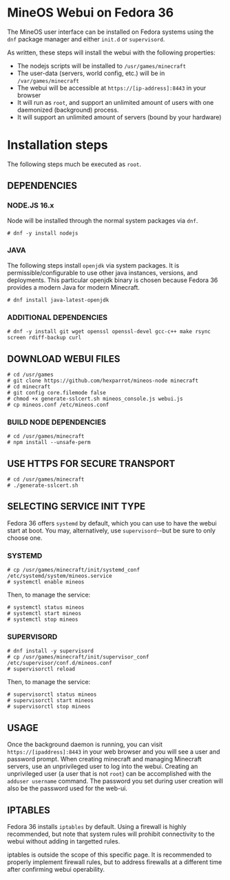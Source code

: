 # MineOS Webui on Fedora 36

The MineOS user interface can be installed on Fedora systems using the `dnf` package manager and either `init.d` or `supervisord`.

As written, these steps will install the webui with the following properties:

* The nodejs scripts will be installed to `/usr/games/minecraft`
* The user-data (servers, world config, etc.) will be in `/var/games/minecraft`
* The webui will be accessible at `https://[ip-address]:8443` in your browser
* It will run as `root`, and support an unlimited amount of users with one daemonized (background) process.
* It will support an unlimited amount of servers (bound by your hardware)

# Installation steps

The following steps much be executed as `root`.

## DEPENDENCIES

### NODE.JS 16.x

Node will be installed through the normal system packages via `dnf`.
```
# dnf -y install nodejs
```
### JAVA

The following steps install `openjdk` via system packages. It is permissible/configurable to use other java instances, versions, and deployments. This particular openjdk binary is chosen because Fedora 36 provides a modern Java for modern Minecraft.

```
# dnf install java-latest-openjdk
```

### ADDITIONAL DEPENDENCIES
```
# dnf -y install git wget openssl openssl-devel gcc-c++ make rsync screen rdiff-backup curl
```

## DOWNLOAD WEBUI FILES
```
# cd /usr/games
# git clone https://github.com/hexparrot/mineos-node minecraft
# cd minecraft
# git config core.filemode false
# chmod +x generate-sslcert.sh mineos_console.js webui.js
# cp mineos.conf /etc/mineos.conf
```

### BUILD NODE DEPENDENCIES
```
# cd /usr/games/minecraft
# npm install --unsafe-perm
```

## USE HTTPS FOR SECURE TRANSPORT
```
# cd /usr/games/minecraft
# ./generate-sslcert.sh
```

## SELECTING SERVICE INIT TYPE

Fedora 36 offers `systemd` by default, which you can use to have the webui start at boot. You may, alternatively, use `supervisord`--but be sure to only choose one.

### SYSTEMD

```
# cp /usr/games/minecraft/init/systemd_conf /etc/systemd/system/mineos.service
# systemctl enable mineos
```
Then, to manage the service:
```
# systemctl status mineos
# systemctl start mineos
# systemctl stop mineos
```

### SUPERVISORD
```
# dnf install -y supervisord
# cp /usr/games/minecraft/init/supervisor_conf /etc/supervisor/conf.d/mineos.conf
# supervisorctl reload
```
Then, to manage the service:
```
# supervisorctl status mineos
# supervisorctl start mineos
# supervisorctl stop mineos
```

## USAGE

Once the background daemon is running, you can visit `https://[ipaddress]:8443` in your web browser and you will see a user and password prompt. When creating minecraft and managing Minecraft servers, use an unprivileged user to log into the webui. Creating an unprivileged user (a user that is not `root`) can be accomplished with the `adduser username` command. The password you set during user creation will also be the password used for the web-ui.

## IPTABLES

Fedora 36 installs `iptables` by default. Using a firewall is highly recommended, but note that system rules will prohibit connectivity to the webui without adding in targetted rules.

iptables is outside the scope of this specific page. It is recommended to properly implement firewall rules, but to address firewalls at a different time after confirming webui operability.

